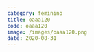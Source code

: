 ```yaml
---
category: feminino
title: oaaa120
code: oaaa120
image: /images/oaaa120.png
date: 2020-08-31
---
```

